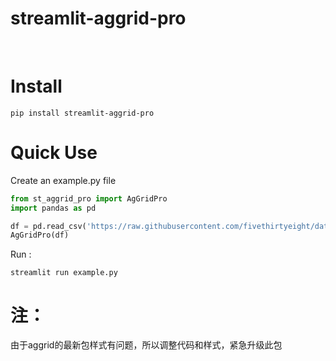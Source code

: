 # streamlit-aggrid-pro

<br>

# Install
```
pip install streamlit-aggrid-pro

```

# Quick Use
Create an example.py file
```python
from st_aggrid_pro import AgGridPro
import pandas as pd

df = pd.read_csv('https://raw.githubusercontent.com/fivethirtyeight/data/master/airline-safety/airline-safety.csv')
AgGridPro(df)
```
Run :
```shell
streamlit run example.py
```

# 注：
由于aggrid的最新包样式有问题，所以调整代码和样式，紧急升级此包
